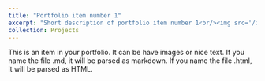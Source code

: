 ```yaml
---
title: "Portfolio item number 1"
excerpt: "Short description of portfolio item number 1<br/><img src='/images/autonomous_inspection.gif'>"
collection: Projects
---
```


This is an item in your portfolio. It can be have images or nice text. If you name the file .md, it will be parsed as markdown. If you name the file .html, it will be parsed as HTML. 
